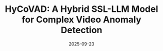 ---
title: "HyCoVAD: A Hybrid SSL-LLM Model for Complex Video Anomaly Detection"
collection: publications
category: conferences
permalink: /publication/2025-09-23-Hycovad-number-1
excerpt: ''
date: 2025-09-23
# venue: 'Journal 1'
submitted: 'International Journal of Computer Vision (IJCV) 2026'
# slidesurl: 'http://academicpages.github.io/files/slides1.pdf'
# paperurl: 'https://arxiv.org/abs/2509.22544'
# bibtexurl: 'http://academicpages.github.io/files/bibtex1.bib'
# citation: 'Your Name, You. (2009). &quot;Paper Title Number 1.&quot; <i>Journal 1</i>. 1(1).'
authors: 'M.M. Hemmatyar, M. Jafari, <strong>M.A. Yousefi</strong>, M.R. Nemati, M. Azadani, H.R. Rastad, A.M. Akbari'
---